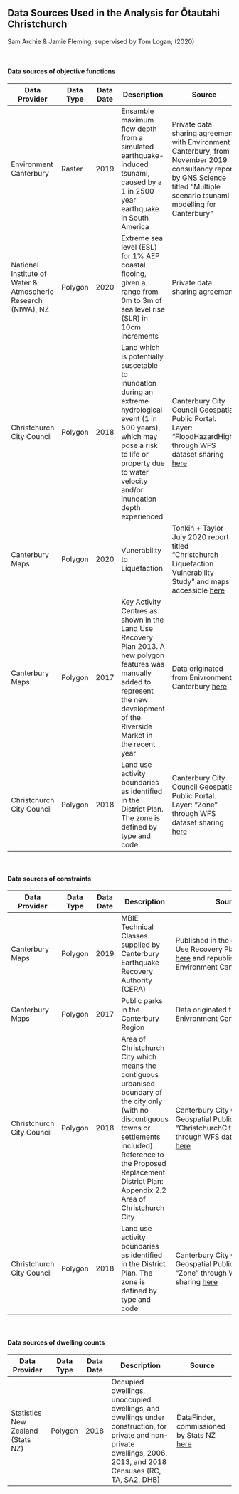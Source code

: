 ## Data Sources Used in the Analysis for Ōtautahi Christchurch

Sam Archie & Jamie Fleming, supervised by Tom Logan; (2020)

<br>

#### Data sources of objective functions

| Data Provider | Data Type | Data Date | Description| Source |
|---------------|-----------|-----------|------------|--------|
|Environment Canterbury| Raster| 2019|Ensamble maximum flow depth from a simulated earthquake-induced tsunami, caused by a 1 in 2500 year earthquake in South America| Private data sharing agreement with Environment Canterbury, from November 2019 consultancy report by GNS Science titled “Multiple scenario tsunami modelling for Canterbury"|
|National Institute of Water & Atmospheric Research (NIWA), NZ| Polygon | 2020| Extreme sea level (ESL) for 1% AEP coastal flooing, given a range from 0m to 3m of sea level rise (SLR) in 10cm increments| Private data sharing agreement|
| Christchurch City Council | Polygon | 2018 | Land which is potentially suscetable to inundation during an extreme hydrological event (1 in 500 years), which may pose a risk to life or property due to water velocity and/or inundation depth experienced | Canterbury City Council Geospatial Public Portal. Layer: “FloodHazardHigh” through WFS dataset sharing [here](https://opendata.ccc.govt.nz/DistrictPlan/service.svc/get?request=GetCapabilities&service=WFS) |
|Canterbury Maps| Polygon | 2020 | Vunerability to Liquefaction | Tonkin + Taylor July 2020 report titled “Christchurch Liquefaction Vulnerability Study” and maps accessible [here](https://apps.canterburymaps.govt.nz/ChristchurchLiquefactionViewer) |
|Canterbury Maps| Polygon | 2017 | Key Activity Centres as shown in the Land Use Recovery Plan 2013. A new polygon features was manually added to represent the new development of the Riverside Market in the recent year | Data originated from Enivronment Canterbury [here](https://opendata.canterburymaps.govt.nz/datasets/land-use-recovery-plan-key-activity-centres) |
| Christchurch City Council | Polygon | 2018 | Land use activity boundaries as identified in the District Plan. The zone is defined by type and code | Canterbury City Council Geospatial Public Portal. Layer: “Zone” through WFS dataset sharing [here](https://opendata.ccc.govt.nz/DistrictPlan/service.svc/get?request=GetCapabilities&service=WFS) |

<br>

#### Data sources of constraints

| Data Provider | Data Type | Data Date | Description| Source |
|---------------|-----------|-----------|------------|--------|
| Canterbury Maps | Polygon | 2019 | MBIE Technical Classes supplied by Canterbury Earthquake Recovery Authority (CERA) | Published in the gazetted Land Use Recovery Plan 6/12/2013 [here](http://cera.govt.nz/recovery-strategy/built-environment/land-use-recovery-plan) and republished by Environment Canterbury [here](https://opendata.canterburymaps.govt.nz/datasets/mbie-technical-categories) |
| Canterbury Maps | Polygon | 2017 | Public parks in the Canterbury Region | Data originated from Enivronment Canterbury [here](https://opendata.canterburymaps.govt.nz/datasets/parks) |
| Christchurch City Council | Polygon | 2018 | Area of Christchurch City which means the contiguous urbanised boundary of the city only (with no discontiguous towns or settlements included). Reference to the Proposed Replacement District Plan: Appendix 2.2 Area of Christchurch City | Canterbury City Council Geospatial Public Portal. Layer: “ChristchurchCityUrbanExtent” through WFS dataset sharing [here](https://opendata.ccc.govt.nz/DistrictPlan/service.svc/get?request=GetCapabilities&service=WFS) |
| Christchurch City Council | Polygon | 2018 | Land use activity boundaries as identified in the District Plan. The zone is defined by type and code | Canterbury City Council Geospatial Public Portal. Layer: “Zone” through WFS dataset sharing [here](https://opendata.ccc.govt.nz/DistrictPlan/service.svc/get?request=GetCapabilities&service=WFS) |

<br>

#### Data sources of dwelling counts
| Data Provider | Data Type | Data Date | Description| Source |
|---------------|-----------|-----------|------------|--------|
|Statistics New Zealand (Stats NZ) | Polygon | 2018 | Occupied dwellings, unoccupied dwellings, and dwellings under construction, for private and non-private dwellings, 2006, 2013, and 2018 Censuses (RC, TA, SA2, DHB) | DataFinder, commissioned by Stats NZ [here](https://datafinder.stats.govt.nz/layer/104628-2018-census-dwelling-total-new-zealand-by-statistical-area-1/metadata/) |
